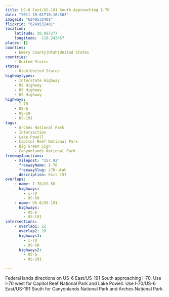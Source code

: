 ```yaml
---
title: US-6 East/US-191 South Approaching I-70
date: "2011-10-01T18:10:50Z"
imageid: "6249532401"
flickrid: "6249532401"
location:
    latitude: 38.987277
    longitude: -110.242457
places: []
counties:
    - Emery County|Utah|United States
countries:
    - United States
states:
    - Utah|United States
highwaytypes:
    - Interstate Highway
    - US Highway
    - US Highway
    - US Highway
highways:
    - I-70
    - US-6
    - US-50
    - US-191
tags:
    - Arches National Park
    - Intersection
    - Lake Powell
    - Capitol Reef National Park
    - Big Green Sign
    - Canyonlands National Park
freewayJunctions:
    - milepost: "157.92"
      freewayName: I-70
      freewaySlug: i70-utah
      description: Exit 157
overlaps:
    - name: I-70/US-50
      highways:
        - I-70
        - US-50
    - name: US-6/US-191
      highways:
        - US-6
        - US-191
intersections:
    - overlap1: 22
      overlap2: 20
      highways1:
        - I-70
        - US-50
      highways2:
        - US-6
        - US-191

---
```

Federal lands directions on US-6 East/US-191 South approaching I-70.  Use I-70 west for Capitol Reef National Park and Lake Powell.  Use I-70/US-6 East/US-191 South for Canyonlands National Park and Arches National Park.